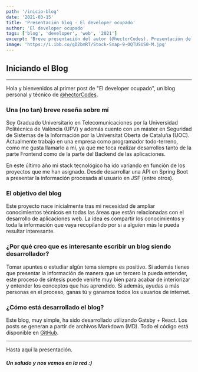 ```yaml
---
path: '/inicio-blog'
date: '2021-03-15'
title: 'Presentación blog - El developer ocupado'
author: 'El developer ocupado'
tags: ['blog', 'developer', 'web', '2021']
excerpt: 'Breve presentación del autor (@hectorCodes). Presentación del blog y objetivo del mismo.'
image: 'https://i.ibb.co/gD2bmRT/Stock-Snap-9-OQTUSUS0-M.jpg'
---
```


##  Iniciando el Blog
---

Hola y bienvenidos al primer post de "El developer ocupado", un blog personal y técnico de [@hectorCodes](https://twitter.com/hectorCodes).


### Una (no tan) breve reseña sobre mí  
Soy Graduado Universitario en Telecomunicaciones por la Universidad Politécnica de València (UPV) y además cuento con un máster en Seguridad de Sistemas de la Información por la Universitat Oberta de Cataluña (UOC). Actualmente trabajo en una empresa como programador todo-terreno, como me gusta llamarlo a mí, ya que me toca realizar desarrollos tanto de la parte Frontend como de la parte del Backend de las aplicaciones. 

En este último año mi stack tecnológico ha ido variando en función de los proyectos que me han asignado. Desde desarrollar una API en Spring Boot a presentar la información procesada al usuario en JSF (entre otros).


### El objetivo del blog  
Este proyecto nace inicialmente tras mi necesidad de ampliar conocimientos técnicos en todas las áreas que están relacionadas con el desarrollo de aplicaciones web. La idea es compartir los conocimientos y toda la información que vaya recopilando por si a alguien más le pueda resultar interesante.


### ¿Por qué creo que es interesante escribir un blog siendo desarrollador?
Tomar apuntes o estudiar algún tema siempre es positivo. Si además tienes que presentar la información de manera que un tercero la pueda entender, este proceso de síntesis puede venirte muy bien para acabar de interiorizar y entender los conceptos que has aprendido. Si además, ayudas a más personas en el proceso, ganas tú y ganamos todos los usuarios de internet.


### ¿Cómo está desarrollado el blog?
Este blog, muy simple, ha sido desarrollado utilizando Gatsby + React. Los posts se generan a partir de archivos Markdown (MD). Todo el código está disponible en [GitHub](https://github.com/hcgonro/gatsby-blog).

---
Hasta aquí la presentación.  
##### Un saludo y nos vemos en la red :)